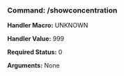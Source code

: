 ### Command: /showconcentration

**Handler Macro:** UNKNOWN

**Handler Value:** 999

**Required Status:** 0

**Arguments:**
None
